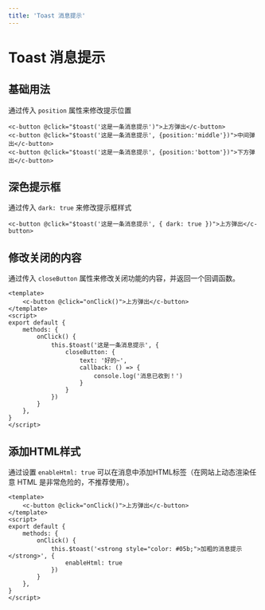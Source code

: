 ```yaml
---
title: 'Toast 消息提示'
---
```


# Toast 消息提示

## 基础用法

通过传入 `position` 属性来修改提示位置

<toast-a></toast-a>

```vue
<c-button @click="$toast('这是一条消息提示')">上方弹出</c-button>
<c-button @click="$toast('这是一条消息提示', {position:'middle'})">中间弹出</c-button>
<c-button @click="$toast('这是一条消息提示', {position:'bottom'})">下方弹出</c-button>
```

## 深色提示框

通过传入 `dark: true` 来修改提示框样式

<toast-b></toast-b>

```vue
<c-button @click="$toast('这是一条消息提示', { dark: true })">上方弹出</c-button>
```

## 修改关闭的内容

通过传入 `closeButton` 属性来修改关闭功能的内容，并返回一个回调函数。

<toast-c></toast-c>

```vue
<template>
    <c-button @click="onClick()">上方弹出</c-button>
</template>
<script>
export default {
    methods: {
        onClick() {
            this.$toast('这是一条消息提示', {
                closeButton: {
                    text: '好的~',
                    callback: () => {
                        console.log('消息已收到！')
                    }
                }
            })
        }
    },
}
</script>
```

## 添加HTML样式

通过设置 `enableHtml: true` 可以在消息中添加HTML标签（在网站上动态渲染任意 HTML 是非常危险的，不推荐使用）。

<toast-d></toast-d>

```vue
<template>
    <c-button @click="onClick()">上方弹出</c-button>
</template>
<script>
export default {
    methods: {
        onClick() {
            this.$toast('<strong style="color: #05b;">加粗的消息提示</strong>', {
                enableHtml: true
            })
        }
    },
}
</script>
```